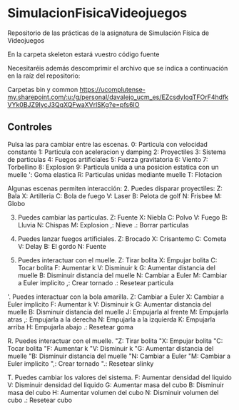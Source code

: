# SimulacionFisicaVideojuegos
Repositorio de las prácticas de la asignatura de Simulación Física de Videojuegos

En la carpeta skeleton estará vuestro código fuente

Necesitaréis además descomprimir el archivo que se indica a continuación en la raíz del repositorio:

Carpetas bin y common https://ucomplutense-my.sharepoint.com/:u:/g/personal/davalejo_ucm_es/EZcsdyIoqTFOrF4hdfkVYk0BJZ9IycJ3QqXQFwaXVrlSKg?e=pfs6IO

## Controles

Pulsa las para cambiar entre las escenas.
0: Particula con velocidad constante
1: Particula con aceleracion y damping
2: Proyectiles
3: Sistema de particulas
4: Fuegos artificiales
5: Fuerza gravitatoria
6: Viento
7: Torbellino
8: Explosion
9: Particula unida a una posicion estatica con un muelle
': Goma elastica
R: Particulas unidas mediante muelle
T: Flotacion

Algunas escenas permiten interacción:
2. Puedes disparar proyectiles:
Z: Bala
X: Artilleria
C: Bola de fuego
V: Laser
B: Pelota de golf
N: Frisbee
M: Globo

3. Puedes cambiar las particulas.
Z: Fuente
X: Niebla
C: Polvo
V: Fuego
B: Lluvia
N: Chispas
M: Explosion
,: Nieve
.: Borrar particulas

4. Puedes lanzar fuegos artificiales.
Z: Brocado
X: Crisantemo
C: Cometa
V: Delay
B: El gordo
N: Fuente

9. Puedes interactuar con el muelle.
Z: Tirar bolita
X: Empujar bolita
C: Tocar bolita
F: Aumentar k
V: Disminuir k
G: Aumentar distancia del muelle
B: Disminuir distancia del muelle
N: Cambiar a Euler
M: Cambiar a Euler implicito
,: Crear tornado
.: Resetear particula

'. Puedes interactuar con la bola amarilla.
Z: Cambiar a Euler
X: Cambiar a Euler implicito
F: Aumentar k
V: Disminuir k
G: Aumentar distancia del muelle
B: Disminuir distancia del muelle
J: Empujarla al frente
M: Empujarla atras
,: Empujarla a la derecha
N: Empujarla a la izquierda
K: Empujarla arriba
H: Empujarla abajo
.: Resetear goma

R. Puedes interactuar con el muelle.
"Z: Tirar bolita
"X: Empujar bolita
"C: Tocar bolita
"F: Aumentar k
"V: Disminuir k
"G: Aumentar distancia del muelle
"B: Disminuir distancia del muelle
"N: Cambiar a Euler
"M: Cambiar a Euler implicito
",: Crear tornado
".: Resetear slinky

T. Puedes cambiar los valores del sistema.
F: Aumentar densidad del liquido
V: Disminuir densidad del liquido
G: Aumentar masa del cubo
B: Disminuir masa del cubo
H: Aumentar volumen del cubo
N: Disminuir volumen del cubo
.: Resetear cubo